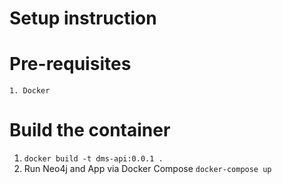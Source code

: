 # Setup instruction

# Pre-requisites
    1. Docker

# Build the container       
1. `docker build -t dms-api:0.0.1 .`
2. Run Neo4j and App via Docker Compose 
    `docker-compose up`